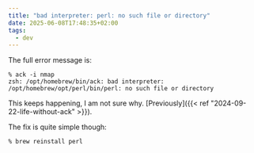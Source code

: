 ```yaml
---
title: "bad interpreter: perl: no such file or directory"
date: 2025-06-08T17:48:35+02:00
tags:
  - dev
---
```


The full error message is:

```shell
% ack -i nmap
zsh: /opt/homebrew/bin/ack: bad interpreter: /opt/homebrew/opt/perl/bin/perl: no such file or directory
```

This keeps happening, I am not sure why. [Previously]({{< ref
"2024-09-22-life-without-ack" >}}).

The fix is quite simple though:

```shell
% brew reinstall perl
```
